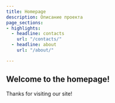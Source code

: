 ```yaml
---
title: Homepage
description: Описание проекта
page_sections:
- highlights:
  - headline: contacts
    url: "/contacts/"
  - headline: about
    url: "/about/"

---
```

## Welcome to the homepage!
Thanks for visiting our site!